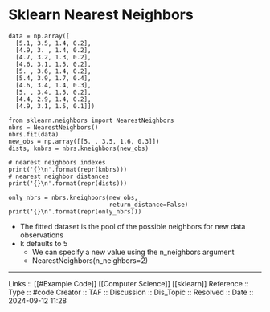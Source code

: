 # Sklearn Nearest Neighbors

```
data = np.array([
  [5.1, 3.5, 1.4, 0.2],
  [4.9, 3. , 1.4, 0.2],
  [4.7, 3.2, 1.3, 0.2],
  [4.6, 3.1, 1.5, 0.2],
  [5. , 3.6, 1.4, 0.2],
  [5.4, 3.9, 1.7, 0.4],
  [4.6, 3.4, 1.4, 0.3],
  [5. , 3.4, 1.5, 0.2],
  [4.4, 2.9, 1.4, 0.2],
  [4.9, 3.1, 1.5, 0.1]])

from sklearn.neighbors import NearestNeighbors
nbrs = NearestNeighbors()
nbrs.fit(data)
new_obs = np.array([[5. , 3.5, 1.6, 0.3]])
dists, knbrs = nbrs.kneighbors(new_obs)

# nearest neighbors indexes
print('{}\n'.format(repr(knbrs)))
# nearest neighbor distances
print('{}\n'.format(repr(dists)))

only_nbrs = nbrs.kneighbors(new_obs,
                            return_distance=False)
print('{}\n'.format(repr(only_nbrs)))
```

- The fitted dataset is the pool of the possible neighbors for new data observations
- k defaults to 5
	- We can specify a new value using the n_neighbors argument
	- NearestNeighbors(n_neighbors=2)
---
Links :: [[#Example Code]] [[Computer Science]] [[sklearn]]
Reference ::
Type :: #code
Creator ::
TAF ::
Discussion ::
Dis_Topic :: 
Resolved ::
Date :: 2024-09-12 11:28
